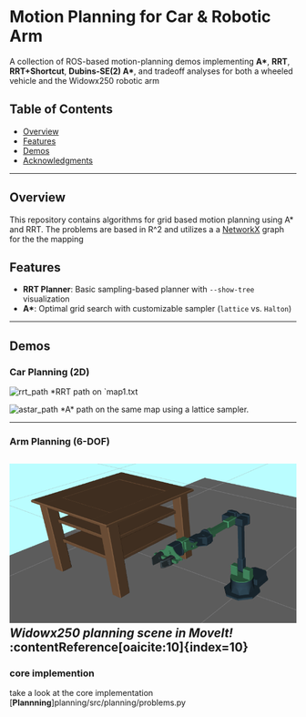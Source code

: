 # Motion Planning for Car & Robotic Arm  
A collection of ROS-based motion-planning demos implementing **A\***, **RRT**, **RRT+Shortcut**, **Dubins-SE(2) A\***, and tradeoff analyses for both a wheeled vehicle and the Widowx250 robotic arm 

## Table of Contents

- [Overview](#overview)  
- [Features](#features)  
- [Demos](#demos) 
- [Acknowledgments](#acknowledgments)

---

## Overview

This repository contains algorithms for grid based motion planning using A* and RRT. The problems are based in R^2 and utilizes a a [NetworkX](https://networkx.org/) graph for the the mapping

## Features

- **RRT Planner**: Basic sampling-based planner with `--show-tree` visualization  
- **A\***: Optimal grid search with customizable sampler (`lattice` vs. `Halton`) 

---

## Demos

### Car Planning (2D)

![rrt_path](https://github.com/user-attachments/assets/e23f9192-3e73-4f54-87a5-e6b4ae235ba7)
*RRT path on `map1.txt

![astar_path](https://github.com/user-attachments/assets/3608ef90-6096-4f75-bb70-6fb460fce563)
*A\* path on the same map using a lattice sampler.

---

### Arm Planning (6-DOF)

![Arm Environment](arm_env.png)  
*Widowx250 planning scene in MoveIt!* :contentReference[oaicite:10]{index=10}  
---
### core implemention 
take a look at the core implementation
[**Plannning**]planning/src/planning/problems.py
